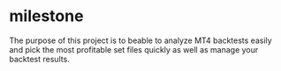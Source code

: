 milestone
=========

The purpose of this project is to beable to analyze MT4 backtests easily and pick the most profitable set files quickly as well as manage your backtest results.
